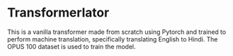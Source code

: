 # Transformerlator
This is a vanilla transformer made from scratch using Pytorch and trained to perform machine translation, specifically translating English to Hindi. The OPUS 100 dataset is used to train the model.

